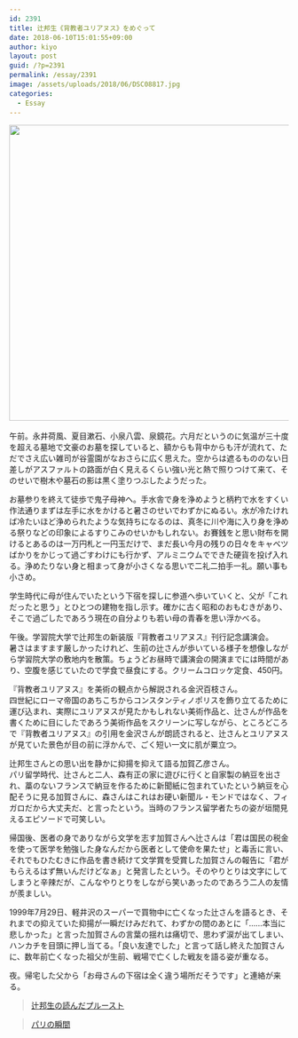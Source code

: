 ```yaml
---
id: 2391
title: 辻邦生《背教者ユリアヌス》をめぐって
date: 2018-06-10T15:01:55+09:00
author: kiyo
layout: post
guid: /?p=2391
permalink: /essay/2391
image: /assets/uploads/2018/06/DSC08817.jpg
categories:
  - Essay
---
```

<img src="/assets/uploads/2018/06/DSC08817.jpg" alt="" width="800" height="533" class="alignnone size-full wp-image-2401" srcset="/assets/uploads/2018/06/DSC08817.jpg 800w, /assets/uploads/2018/06/DSC08817-300x200.jpg 300w, /assets/uploads/2018/06/DSC08817-768x512.jpg 768w" sizes="(max-width: 800px) 100vw, 800px" />

午前。永井荷風、夏目漱石、小泉八雲、泉鏡花。六月だというのに気温が三十度を超える墓地で文豪のお墓を探していると、額からも背中からも汗が流れて、ただでさえ広い雑司が谷霊園がなおさらに広く思えた。空からは遮るもののない日差しがアスファルトの路面が白く見えるくらい強い光と熱で照りつけて来て、そのせいで樹木や墓石の影は黒く塗りつぶしたようだった。

お墓参りを終えて徒歩で鬼子母神へ。手水舎で身を浄めようと柄杓で水をすくい作法通りまずは左手に水をかけると暑さのせいでわずかにぬるい。水が冷たければ冷たいほど浄められたような気持ちになるのは、真冬に川や海に入り身を浄める祭りなどの印象によるすりこみのせいかもしれない。お賽銭をと思い財布を開けるとあるのは一万円札と一円玉だけで、まだ長い今月の残りの日々をキャベツばかりをかじって過ごすわけにも行かず、アルミニウムでできた硬貨を投げ入れる。浄めたりない身と相まって身が小さくなる思いで二礼二拍手一礼。願い事も小さめ。

学生時代に母が住んでいたという下宿を探しに参道へ歩いていくと、父が「これだったと思う」とひとつの建物を指し示す。確かに古く昭和のおもむきがあり、そこで過ごしたであろう現在の自分よりも若い母の青春を思い浮かべる。

午後。学習院大学で辻邦生の新装版『背教者ユリアヌス』刊行記念講演会。  
暑さはますます厳しかったけれど、生前の辻さんが歩いている様子を想像しながら学習院大学の敷地内を散策。ちょうどお昼時で講演会の開演までには時間があり、空腹を感じていたので学食で昼食にする。クリームコロッケ定食、450円。

『背教者ユリアヌス』を美術の観点から解説される金沢百枝さん。  
四世紀にローマ帝国のあちこちからコンスタンティノポリスを飾り立てるために運び込まれ、実際にユリアヌスが見たかもしれない美術作品と、辻さんが作品を書くために目にしたであろう美術作品をスクリーンに写しながら、ところどころで『背教者ユリアヌス』の引用を金沢さんが朗読されると、辻さんとユリアヌスが見ていた景色が目の前に浮かんで、ごく短い一文に肌が粟立つ。

辻邦生さんとの思い出を静かに抑揚を抑えて語る加賀乙彦さん。  
パリ留学時代、辻さんと二人、森有正の家に遊びに行くと自家製の納豆を出され、藁のないフランスで納豆を作るために新聞紙に包まれていたという納豆を心配そうに見る加賀さんに、森さんはこれはお硬い新聞ル・モンドではなく、フィガロだから大丈夫だ、と言ったという。当時のフランス留学者たちの姿が垣間見えるエピソードで可笑しい。

帰国後、医者の身でありながら文学を志す加賀さんへ辻さんは「君は国民の税金を使って医学を勉強した身なんだから医者として使命を果たせ」と毒舌に言い、それでもひたむきに作品を書き続けて文学賞を受賞した加賀さんの報告に「君がもらえるはず無いんだけどなぁ」と発言したという。そのやりとりは文字にしてしまうと辛辣だが、こんなやりとりをしながら笑いあったのであろう二人の友情が羨ましい。

1999年7月29日、軽井沢のスーパーで買物中に亡くなった辻さんを語るとき、それまでの抑えていた抑揚が一瞬だけみだれて、わずかの間のあとに「……本当に悲しかった」と言った加賀さんの言葉の揺れは痛切で、思わず涙が出てしまい、ハンカチを目頭に押し当てる。「良い友達でした」と言って話し終えた加賀さんに、数年前亡くなった祖父が生前、戦場で亡くした戦友を語る姿が重なる。

夜。帰宅した父から「お母さんの下宿は全く違う場所だそうです」と連絡が来る。

<blockquote class="wp-embedded-content" data-secret="ai9V5Ausdl">
  <p>
    <a href="/essay/2382">辻邦生の読んだプルースト</a>
  </p>
</blockquote>



<blockquote class="wp-embedded-content" data-secret="znPEcsTTOd">
  <p>
    <a href="/essay/1982">パリの瞬間</a>
  </p>
</blockquote>
